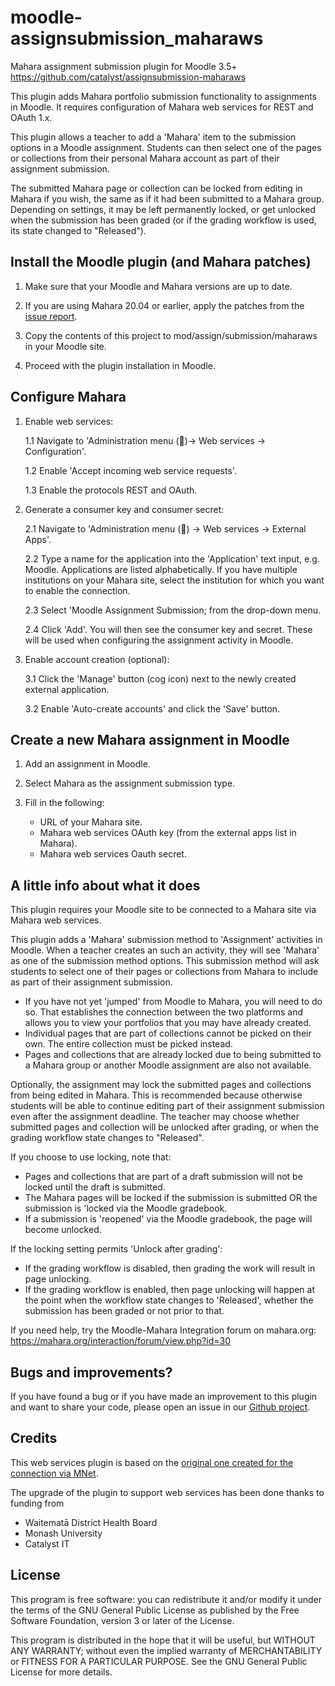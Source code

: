 moodle-assignsubmission_maharaws
============================

Mahara assignment submission plugin for Moodle 3.5+
https://github.com/catalyst/assignsubmission-maharaws

This plugin adds Mahara portfolio submission functionality to assignments in
Moodle. It requires configuration of Mahara web services for REST and OAuth 1.x.

This plugin allows a teacher to add a 'Mahara' item to the submission
options in a Moodle assignment. Students can then select one of the pages
or collections from their personal Mahara account as part of their assignment
submission.

The submitted Mahara page or collection can be locked from editing in
Mahara if you wish, the same as if it had been submitted to a Mahara group.
Depending on settings, it may be left permanently locked, or get unlocked
when the submission has been graded (or if the grading workflow is used, its state
changed to "Released").


Install the Moodle plugin (and Mahara patches)
--------------------------------------------------

1. Make sure that your Moodle and Mahara versions are up to date.

2. If you are using Mahara 20.04 or earlier, apply the patches from the [issue report](https://bugs.launchpad.net/mahara/+bug/1882461).

3. Copy the contents of this project to mod/assign/submission/maharaws in your Moodle site.

4. Proceed with the plugin installation in Moodle.


Configure Mahara
--------------------

1. Enable web services:

      1.1 Navigate to 'Administration menu (🔧)-> Web services -> Configuration'.

      1.2 Enable 'Accept incoming web service requests'. 
      
      1.3 Enable the protocols REST and OAuth.

2. Generate a consumer key and consumer secret:

      2.1 Navigate to 'Administration menu (🔧) -> Web services -> External Apps'.

      2.2 Type a name for the application into the 'Application' text input, 
      e.g. Moodle. Applications are listed alphabetically. If you have multiple 
      institutions on your Mahara site, select the institution for which you 
      want to enable the connection.

      2.3 Select 'Moodle Assignment Submission; from the drop-down menu.

      2.4 Click 'Add'. You will then see the consumer key and secret. These 
      will be used when configuring the assignment activity in Moodle.

3. Enable account creation (optional):

      3.1 Click the 'Manage' button (cog icon) next to the newly created external application.

      3.2 Enable 'Auto-create accounts' and click the 'Save' button.


Create a new Mahara assignment in Moodle
------------------------------------------

1. Add an assignment in Moodle.

2. Select Mahara as the assignment submission type.

3. Fill in the following:
      - URL of your Mahara site.
      - Mahara web services OAuth key (from the external apps list in Mahara).
      - Mahara web services Oauth secret.



A little info about what it does
---------------------------------

This plugin requires your Moodle site to be connected to a Mahara site via
Mahara web services.

This plugin adds a 'Mahara' submission method to 'Assignment' activities in Moodle. 
When a teacher creates an such an activity, they will see 'Mahara' as one of the
submission method options. This submission method will ask students to select one
of their pages or collections from Mahara to include as part of their assignment
submission. 

* If you have not yet 'jumped' from Moodle to Mahara, you will need to do so. That
establishes the connection between the two platforms and allows you to view your portfolios
that you may have already created.
* Individual pages that are part of collections cannot be picked on their own. The
entire collection must be picked instead.
* Pages and collections that are already locked due to being submitted to a Mahara 
group or another Moodle assignment are also not available.

Optionally, the assignment may lock the submitted pages and collections
from being edited in Mahara. This is recommended because otherwise
students will be able to continue editing part of their assignment
submission even after the assignment deadline. The teacher may choose whether
submitted pages and collection will be unlocked after grading, or when the
grading workflow state changes to "Released".

If you choose to use locking, note that:
* Pages and collections that are part of a draft submission will not be locked until the draft is submitted.
* The Mahara pages will be locked if the submission is submitted OR the submission is 'locked via the Moodle gradebook.
* If a submission is 'reopened' via the Moodle gradebook, the page will become unlocked.

If the locking setting permits 'Unlock after grading':
* If the grading workflow is disabled, then grading the work will result in page unlocking.
* If the grading workflow is enabled, then page unlocking will happen at the point when the workflow state changes to 'Released', whether the submission has been graded or not prior to that.

If you need help, try the Moodle-Mahara Integration forum on mahara.org: https://mahara.org/interaction/forum/view.php?id=30

Bugs and improvements?
------------------------

If you have found a bug or if you have made an improvement to this plugin and want to share your code, please
open an issue in our [Github project](https://github.com/catalyst/assignsubmission-maharaws).

Credits
--------

This web services plugin is based on the [original one created for the connection via MNet](https://github.com/MaharaProject/moodle-assignsubmission_mahara).

The upgrade of the plugin to support web services has been done thanks to funding from

* Waitematā District Health Board
* Monash University
* Catalyst IT

License
-------

This program is free software: you can redistribute it and/or modify
it under the terms of the GNU General Public License as published by
the Free Software Foundation, version 3 or later of the License.

This program is distributed in the hope that it will be useful,
but WITHOUT ANY WARRANTY; without even the implied warranty of
MERCHANTABILITY or FITNESS FOR A PARTICULAR PURPOSE.  See the
GNU General Public License for more details.
